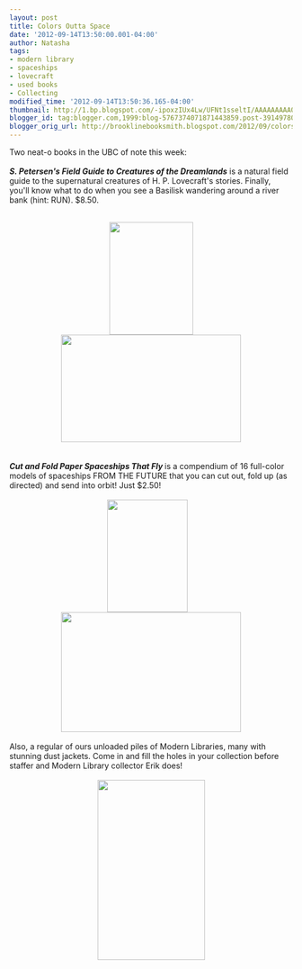 ```yaml
---
layout: post
title: Colors Outta Space
date: '2012-09-14T13:50:00.001-04:00'
author: Natasha
tags:
- modern library
- spaceships
- lovecraft
- used books
- Collecting
modified_time: '2012-09-14T13:50:36.165-04:00'
thumbnail: http://1.bp.blogspot.com/-ipoxzIUx4Lw/UFNt1sseltI/AAAAAAAAA0w/pVGG2k1Yvo0/s72-c/lovecraft.jpg
blogger_id: tag:blogger.com,1999:blog-5767374071871443859.post-39149780941479394
blogger_orig_url: http://brooklinebooksmith.blogspot.com/2012/09/colors-outta-space.html
---
```


Two neat-o books in the UBC of note this week:<br /><br /><b><i>S. Petersen's Field Guide to Creatures of the Dreamlands</i></b> is a natural field guide to the supernatural creatures of H. P. Lovecraft's stories. Finally, you'll know what to do when you see a Basilisk wandering around a river bank (hint: RUN). $8.50.<br /><br /><div class="separator" style="clear: both; text-align: center;"><a href="http://1.bp.blogspot.com/-ipoxzIUx4Lw/UFNt1sseltI/AAAAAAAAA0w/pVGG2k1Yvo0/s1600/lovecraft.jpg" imageanchor="1" style="margin-left: 1em; margin-right: 1em; text-align: center;"><img border="0" height="200" src="http://1.bp.blogspot.com/-ipoxzIUx4Lw/UFNt1sseltI/AAAAAAAAA0w/pVGG2k1Yvo0/s200/lovecraft.jpg" width="149" /></a><br /></div><div class="separator" style="clear: both; text-align: center;"><a href="http://3.bp.blogspot.com/-JRr3yfHNhjg/UFNt0HV8E8I/AAAAAAAAA0c/HR1C1tXxVAo/s1600/basilisk.jpg" imageanchor="1" style="margin-left: 1em; margin-right: 1em; text-align: center;"><img border="0" height="191" src="http://3.bp.blogspot.com/-JRr3yfHNhjg/UFNt0HV8E8I/AAAAAAAAA0c/HR1C1tXxVAo/s320/basilisk.jpg" width="320" /></a></div><br /><br /><b style="font-style: italic;">Cut and Fold Paper Spaceships That Fly </b>is a compendium of 16 full-color models of spaceships FROM THE FUTURE that you can cut out, fold up (as directed) and send into orbit! Just $2.50!<br /><br /><div class="separator" style="clear: both; text-align: center;"><a href="http://3.bp.blogspot.com/-IkfpHFCZnAc/UFNtsUg3xBI/AAAAAAAAA0M/WziXx5x0zUQ/s1600/spaceint.jpg" imageanchor="1" style="clear: right; float: right; margin-bottom: 1em; margin-left: 1em;"><br /></a><a href="http://3.bp.blogspot.com/-IkfpHFCZnAc/UFNtsUg3xBI/AAAAAAAAA0M/WziXx5x0zUQ/s1600/spaceint.jpg" imageanchor="1" style="clear: right; float: right; margin-bottom: 1em; margin-left: 1em;"><br /></a><a href="http://2.bp.blogspot.com/-NyhOeYoI4wU/UFNt0ydjusI/AAAAAAAAA0k/UnbKrRgU5yw/s1600/space.jpg" imageanchor="1" style="margin-left: 1em; margin-right: 1em;"><img border="0" height="200" src="http://2.bp.blogspot.com/-NyhOeYoI4wU/UFNt0ydjusI/AAAAAAAAA0k/UnbKrRgU5yw/s200/space.jpg" width="143" /></a><br /></div><div class="separator" style="clear: both; text-align: center;"><a href="http://3.bp.blogspot.com/-IkfpHFCZnAc/UFNtsUg3xBI/AAAAAAAAA0M/WziXx5x0zUQ/s1600/spaceint.jpg" imageanchor="1" style="margin-left: 1em; margin-right: 1em;"><img border="0" height="213" src="http://3.bp.blogspot.com/-IkfpHFCZnAc/UFNtsUg3xBI/AAAAAAAAA0M/WziXx5x0zUQ/s320/spaceint.jpg" width="320" /></a></div><br />Also, a regular of ours unloaded piles of Modern Libraries, many with stunning dust jackets. Come in and fill the holes in your collection before staffer and Modern Library collector Erik does!<br /><br /><div class="separator" style="clear: both; text-align: center;"><a href="http://2.bp.blogspot.com/-CQez6u7DqNk/UFNtte7v8lI/AAAAAAAAA0U/tSG3oqlg9F8/s1600/modernlibrary.jpg" imageanchor="1" style="margin-left: 1em; margin-right: 1em;"><img border="0" height="320" src="http://2.bp.blogspot.com/-CQez6u7DqNk/UFNtte7v8lI/AAAAAAAAA0U/tSG3oqlg9F8/s320/modernlibrary.jpg" width="191" /></a></div>